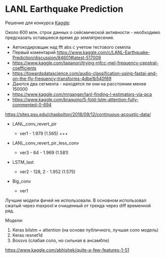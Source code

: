 # LANL Earthquake Prediction

Решение для конкурса [Kaggle](https://www.kaggle.com/c/LANL-Earthquake-Prediction):

Около 600 млн. строк данных о сейсмической активности - необходимо предсказать оставшееся время до землятресения.

- Автокодировщик над fft abs с учетом тестового семпла
- Первый коментарий https://www.kaggle.com/c/LANL-Earthquake-Prediction/discussion/84601#latest-517009
- https://www.kaggle.com/taqanori/trying-mfcc-mel-frequency-cepstral-coefficients
- https://towardsdatascience.com/audio-classification-using-fastai-and-on-the-fly-frequency-transforms-4dbe1b540f89
- Даются два сегмента - находятся ли они на расстоянии менее 150000
- https://www.kaggle.com/mrganger/lanl-finding-l-estimators-via-pca
- https://www.kaggle.com/braquino/5-fold-lstm-attention-fully-commented-0-694

https://sites.psu.edu/chasbolton/2018/09/12/continuous-acoustic-data/


- LANL_conv_revert_pir
    - ver1 - 1.979 (1.565) +++

- LANL_conv_revert_pir_less_conv
    - ver3 - 64 - 1.969 (1.581)
    
- LSTM_last
    - ver2 - 128, 2 - 1.952 (1.575)
    
- Big_conv
    - ver1
    


Лучшие модели фичей не использовали. В основном использовал сжатый через maxpool и очищенный от тренда через diff временной ряд.

Модели:
1. Keras bilstm + attention (на основе публичного, лучшая соло модель)
4. Keras resnet1d
6. Bossvs (слабая соло, но сильная в ансамбле)

    
https://www.kaggle.com/abhishek/quite-a-few-features-1-51
